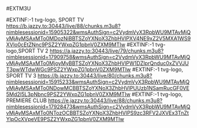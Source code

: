#EXTM3U

#EXTINF:-1 tvg-logo,  SPORT TV
https://b.jazzy.to:30443/live/88/chunks.m3u8?nimblesessionid=15905322&wmsAuthSign=c2VydmVyX3RpbWU9MTAvMjQvMjAyMSAxMTo0MDozNiBBTSZoYXNoX3ZhbHVlPXV4NE9xZ2V5MXA1WS9XVlo0cEtZNnc9PSZ2YWxpZG1pbnV0ZXM9MTIw
#EXTINF:-1 tvg-logo,SPORT TV 2
https://a.jazzy.to:30443/live/79/chunks.m3u8?nimblesessionid=17909758&wmsAuthSign=c2VydmVyX3RpbWU9MTAvMjQvMjAyMSAxMTo0MjoyMyBBTSZoYXNoX3ZhbHVlPW1DZlprQnduc0xZVVJUT3pwWTdwWGc9PSZ2YWxpZG1pbnV0ZXM9MTIw
#EXTINF:-1 tvg-logo, SPORT TV 3
https://b.jazzy.to:30443/live/80/chunks.m3u8?nimblesessionid=15915233&wmsAuthSign=c2VydmVyX3RpbWU9MTAvMjQvMjAyMSAxMTo0NDowMCBBTSZoYXNoX3ZhbHVlPUUzb1NSamRucGF0VE5Md2l5L3pNbnc9PSZ2YWxpZG1pbnV0ZXM9MTIw
#EXTINF:-1 tvg-logo, PREMIERE CLUB
https://e.jazzy.to:30443/live/88/chunks.m3u8?nimblesessionid=17928473&wmsAuthSign=c2VydmVyX3RpbWU9MTAvMjQvMjAyMSAxMTo0NTozOCBBTSZoYXNoX3ZhbHVlPS9zc3RFV2JXVEx3TnZtYlpOcXVpeVE9PSZ2YWxpZG1pbnV0ZXM9MTIw
